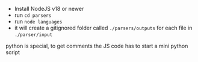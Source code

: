 - Install NodeJS v18 or newer
- run `cd parsers`
- run `node languages`
- it will create a gitignored folder called `./parsers/outputs` for each file in `./parser/input`

python is special, to get comments the JS code has to start a mini python script

